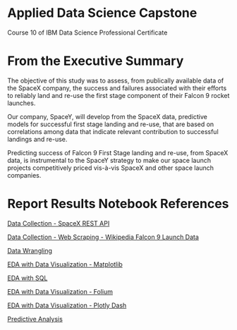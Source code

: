 # Applied Data Science Capstone
Course 10 of IBM Data Science Professional Certificate

# From the Executive Summary

The objective of this study was to assess, from publically available data of the SpaceX company, the success and failures associated with their efforts to reliably land and re-use the first stage component of their Falcon 9 rocket launches.

Our company, SpaceY, will develop from the SpaceX data, predictive models for successful first stage landing and re-use, that are based on correlations among data that indicate relevant contribution to successful landings and re-use.

Predicting success of Falcon 9 First Stage landing and re-use, from SpaceX data, is instrumental to the SpaceY strategy to make our space launch projects competitively priced vis-à-vis SpaceX and other space launch companies.

# Report Results Notebook References

[Data Collection - SpaceX REST API](https://github.com/github-jam/jam-coursera-ibm-data-science-professional-certificate-coursework/blob/master/jupyter-labs-spacex-data-collection-api.ipynb)

[Data Collection - Web Scraping - Wikipedia Falcon 9 Launch Data](https://github.com/github-jam/jam-coursera-ibm-data-science-professional-certificate-coursework/blob/master/jupyter-labs-webscraping.ipynb)

[Data Wrangling](https://github.com/github-jam/jam-coursera-ibm-data-science-professional-certificate-coursework/blob/master/labs-jupyter-spacex-Data%20wrangling.ipynb)

[EDA with Data Visualization - Matplotlib](https://github.com/github-jam/jam-coursera-ibm-data-science-professional-certificate-coursework/blob/master/jupyter-labs-eda-dataviz.ipynb)

[EDA with SQL](https://github.com/github-jam/jam-coursera-ibm-data-science-professional-certificate-coursework/blob/master/jupyter-labs-eda-sql-coursera.ipynb)

[EDA with Data Visualization - Folium](https://github.com/github-jam/jam-coursera-ibm-data-science-professional-certificate-coursework/blob/master/lab_jupyter_launch_site_location_snl.ipynb)

[EDA with Data Visualization - Plotly Dash](https://github.com/github-jam/jam-coursera-ibm-data-science-professional-certificate-coursework/blob/master/spacex_dash_app.py)

[Predictive Analysis](https://github.com/github-jam/jam-coursera-ibm-data-science-professional-certificate-coursework/blob/master/SpaceX_Machine%20Learning%20Prediction_Part_5.ipynb)



